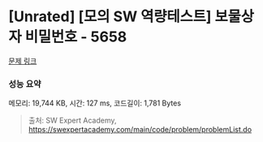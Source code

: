 # [Unrated] [모의 SW 역량테스트] 보물상자 비밀번호 - 5658 

[문제 링크](https://swexpertacademy.com/main/code/problem/problemDetail.do?contestProbId=AWXRUN9KfZ8DFAUo) 

### 성능 요약

메모리: 19,744 KB, 시간: 127 ms, 코드길이: 1,781 Bytes



> 출처: SW Expert Academy, https://swexpertacademy.com/main/code/problem/problemList.do